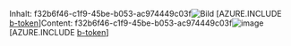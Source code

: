<span data-ttu-id="53563-101">Inhalt: f32b6f46-c1f9-45be-b053-ac974449c03f![Bild](d97625ad-f085-414b-b9fb-4c889e8245d3.png)
[AZURE.INCLUDE [b-token](9d78fc22-e211-4465-8ca2-9f1abb0b8fba.md)]</span><span class="sxs-lookup"><span data-stu-id="53563-101">Content: f32b6f46-c1f9-45be-b053-ac974449c03f![image](d97625ad-f085-414b-b9fb-4c889e8245d3.png)
[AZURE.INCLUDE [b-token](9d78fc22-e211-4465-8ca2-9f1abb0b8fba.md)]</span></span>
